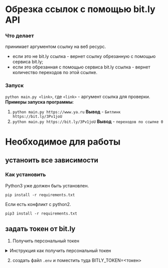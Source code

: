 # Обрезка ссылок с помощью bit.ly API
### Что делает 
принимает аргументом ссылку на веб ресурс.
- если это не bit.ly ссылка - вернет ссылку обрезанную с помощью сервиса bit.ly;
- если это обрезанная с помощью сервиса bit.ly ссылка - вернет количество переходов по этой ссылке.
### Запуск
`python main.py <link>`, где `<link>` - аргумент ссылка для проверки.\
__Примеры запуска программы__:
 1. `python main.py https://www.ya.ru` __Вывод__ - `Битлинк https://bit.ly/3Pv1joU`
 2. `python main.py https://bit.ly/3Pv1joU` __Вывод__ - `переходов по ссылке 0`

# Необходимое для работы
## устаноить все зависимости
### Как установить
Python3 уже должен быть установлен.
```
pip install -r requirements.txt
```
Если есть конфликт с python2.
```
pip3 install -r requirements.txt
```
## задать токен от bit.ly
1) Получить персональный токен 

<details><summary>Инструкция как получить персональный токен</summary>


   1. заргеистироваться на сервисе [bit.ly](https://www.bit.ly)
   1. перейти в раздел __настройки__ -> __API__ [ссылка на раздел настроек](https://app.bitly.com/settings/api/) 
   1. ввести пароль и скопировать сгенерированный персональный токен 
   ![image](https://user-images.githubusercontent.com/93667972/208034727-3968995d-2768-4044-a310-89d052f34454.png)


</details>

2) создать файл `.env` и поместить туда BITLY_TOKEN=<токен>


